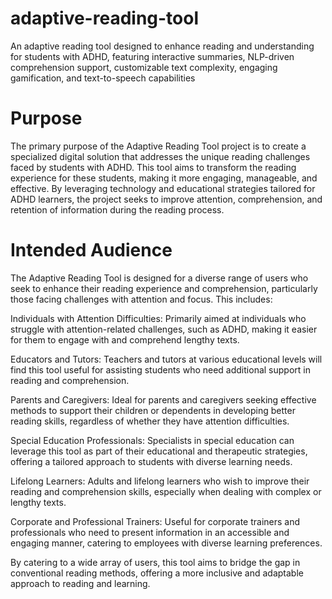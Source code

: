 # adaptive-reading-tool
An adaptive reading tool designed to enhance reading and understanding for students with ADHD, featuring interactive summaries, NLP-driven comprehension support, customizable text complexity, engaging gamification, and text-to-speech capabilities 


# Purpose
The primary purpose of the Adaptive Reading Tool project is to create a specialized digital solution that addresses the unique reading challenges faced by students with ADHD. This tool aims to transform the reading experience for these students, making it more engaging, manageable, and effective. By leveraging technology and educational strategies tailored for ADHD learners, the project seeks to improve attention, comprehension, and retention of information during the reading process.


# Intended Audience
The Adaptive Reading Tool is designed for a diverse range of users who seek to enhance their reading experience and comprehension, particularly those facing challenges with attention and focus. This includes:

Individuals with Attention Difficulties: 
Primarily aimed at individuals who struggle with attention-related challenges, such as ADHD, making it easier for them to engage with and comprehend lengthy texts.

Educators and Tutors: 
Teachers and tutors at various educational levels will find this tool useful for assisting students who need additional support in reading and comprehension.

Parents and Caregivers: 
Ideal for parents and caregivers seeking effective methods to support their children or dependents in developing better reading skills, regardless of whether they have attention difficulties.

Special Education Professionals: 
Specialists in special education can leverage this tool as part of their educational and therapeutic strategies, offering a tailored approach to students with diverse learning needs.

Lifelong Learners: 
Adults and lifelong learners who wish to improve their reading and comprehension skills, especially when dealing with complex or lengthy texts.

Corporate and Professional Trainers: 
Useful for corporate trainers and professionals who need to present information in an accessible and engaging manner, catering to employees with diverse learning preferences.

By catering to a wide array of users, this tool aims to bridge the gap in conventional reading methods, offering a more inclusive and adaptable approach to reading and learning.
